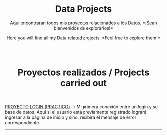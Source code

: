 <h1 align= center>Data Projects</h1>

<p align=center>Aquí encontrarán todos mis proyectos relacionados a los Datos. *¡Sean bienvenidos de explorarlos!*</p>

<p align=center>Here you will find all my Data related projects. *Feel free to explore them!*</p>
<br>
<br>

<h1 align=center>Proyectos realizados / Projects carried out</h1>
<br>

<a href= PRACTICO/Resumen.md>PROYECTO LOGIN (PRACTICO)</a>
  -> Mi primera conexión entre un login y su base de datos. Aquí si el usuario está previamente registrado logrará ingresar a la página de inicio y sino, recibirá el mensaje de error correspondiente. 
<hr>

